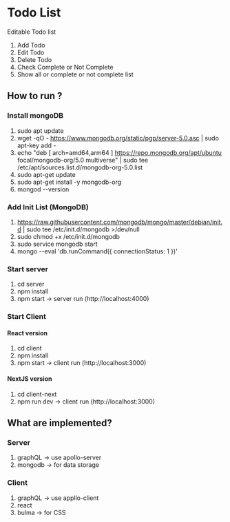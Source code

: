 # Todo List
Editable Todo list
  1. Add Todo
  2. Edit Todo
  3. Delete Todo
  4. Check Complete or Not Complete
  5. Show all or complete or not complete list

## How to run ?
### Install mongoDB
  1. sudo apt update
  2. wget -qO - https://www.mongodb.org/static/pgp/server-5.0.asc | sudo apt-key add -
  3. echo "deb [ arch=amd64,arm64 ] https://repo.mongodb.org/apt/ubuntu focal/mongodb-org/5.0 multiverse" | sudo tee /etc/apt/sources.list.d/mongodb-org-5.0.list
  4. sudo apt-get update
  5. sudo apt-get install -y mongodb-org
  6. mongod --version

### Add Init List (MongoDB)
  1. https://raw.githubusercontent.com/mongodb/mongo/master/debian/init.d | sudo tee /etc/init.d/mongodb >/dev/null
  2. sudo chmod +x /etc/init.d/mongodb
  3. sudo service mongodb start
  4. mongo --eval 'db.runCommand({ connectionStatus: 1 })'

### Start server
  1. cd server
  2. npm install
  3. npm start -> server run (http://localhost:4000)

### Start Client
#### React version
  1. cd client
  2. npm install
  3. npm start -> client run (http://localhost:3000)
#### NextJS version
  1. cd client-next
  2. npm run dev -> client run (http://localhost:3000)

## What are implemented?

### Server
  1. graphQL -> use apollo-server
  2. mongodb -> for data storage

### Client
  1. graphQL -> use appllo-client
  2. react
  3. bulma -> for CSS
  
  
  


  


